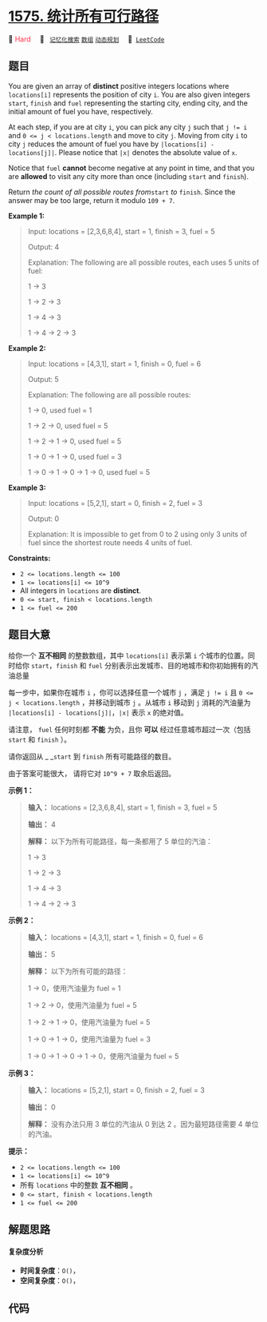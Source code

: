 # [1575. 统计所有可行路径](https://leetcode.com/problems/count-all-possible-routes)

🔴 <font color=#ff334b>Hard</font>&emsp; 🔖&ensp; [`记忆化搜索`](/leetcode-js/outline/tag/memoization.md) [`数组`](/leetcode-js/outline/tag/array.md) [`动态规划`](/leetcode-js/outline/tag/dynamic-programming.md)&emsp; 🔗&ensp;[`LeetCode`](https://leetcode.com/problems/count-all-possible-routes)

## 题目

You are given an array of **distinct** positive integers locations where
`locations[i]` represents the position of city `i`. You are also given
integers `start`, `finish` and `fuel` representing the starting city, ending
city, and the initial amount of fuel you have, respectively.

At each step, if you are at city `i`, you can pick any city `j` such that `j
!= i` and `0 <= j < locations.length` and move to city `j`. Moving from city
`i` to city `j` reduces the amount of fuel you have by `|locations[i] -
locations[j]|`. Please notice that `|x|` denotes the absolute value of `x`.

Notice that `fuel` **cannot** become negative at any point in time, and that
you are **allowed** to visit any city more than once (including `start` and
`finish`).

Return _the count of all possible routes from_`start` _to_ `finish`. Since the
answer may be too large, return it modulo `109 + 7`.



**Example 1:**

> Input: locations = [2,3,6,8,4], start = 1, finish = 3, fuel = 5
> 
> Output: 4
> 
> Explanation: The following are all possible routes, each uses 5 units of fuel:
> 
> 1 -> 3
> 
> 1 -> 2 -> 3
> 
> 1 -> 4 -> 3
> 
> 1 -> 4 -> 2 -> 3

**Example 2:**

> Input: locations = [4,3,1], start = 1, finish = 0, fuel = 6
> 
> Output: 5
> 
> Explanation: The following are all possible routes:
> 
> 1 -> 0, used fuel = 1
> 
> 1 -> 2 -> 0, used fuel = 5
> 
> 1 -> 2 -> 1 -> 0, used fuel = 5
> 
> 1 -> 0 -> 1 -> 0, used fuel = 3
> 
> 1 -> 0 -> 1 -> 0 -> 1 -> 0, used fuel = 5

**Example 3:**

> Input: locations = [5,2,1], start = 0, finish = 2, fuel = 3
> 
> Output: 0
> 
> Explanation: It is impossible to get from 0 to 2 using only 3 units of fuel since the shortest route needs 4 units of fuel.

**Constraints:**

  * `2 <= locations.length <= 100`
  * `1 <= locations[i] <= 10^9`
  * All integers in `locations` are **distinct**.
  * `0 <= start, finish < locations.length`
  * `1 <= fuel <= 200`


## 题目大意

给你一个 **互不相同**  的整数数组，其中 `locations[i]` 表示第 `i` 个城市的位置。同时给你 `start`，`finish` 和
`fuel` 分别表示出发城市、目的地城市和你初始拥有的汽油总量

每一步中，如果你在城市 `i` ，你可以选择任意一个城市 `j` ，满足  `j != i` 且 `0 <= j < locations.length`
，并移动到城市 `j` 。从城市 `i` 移动到 `j` 消耗的汽油量为 `|locations[i] - locations[j]|`，`|x|` 表示
`x` 的绝对值。

请注意， `fuel` 任何时刻都 **不能**  为负，且你 **可以**  经过任意城市超过一次（包括 `start` 和 `finish` ）。

请你返回从 _ _`start` 到 `finish` 所有可能路径的数目。

由于答案可能很大， 请将它对 `10^9 + 7` 取余后返回。



**示例 1：**

> 
> 
> 
> 
> 
> **输入：** locations = [2,3,6,8,4], start = 1, finish = 3, fuel = 5
> 
> **输出：** 4
> 
> **解释：** 以下为所有可能路径，每一条都用了 5 单位的汽油：
> 
> 1 -> 3
> 
> 1 -> 2 -> 3
> 
> 1 -> 4 -> 3
> 
> 1 -> 4 -> 2 -> 3
> 
> 

**示例 2：**

> 
> 
> 
> 
> 
> **输入：** locations = [4,3,1], start = 1, finish = 0, fuel = 6
> 
> **输出：** 5
> 
> **解释：** 以下为所有可能的路径：
> 
> 1 -> 0，使用汽油量为 fuel = 1
> 
> 1 -> 2 -> 0，使用汽油量为 fuel = 5
> 
> 1 -> 2 -> 1 -> 0，使用汽油量为 fuel = 5
> 
> 1 -> 0 -> 1 -> 0，使用汽油量为 fuel = 3
> 
> 1 -> 0 -> 1 -> 0 -> 1 -> 0，使用汽油量为 fuel = 5
> 
> 

**示例 3：**

> 
> 
> 
> 
> 
> **输入：** locations = [5,2,1], start = 0, finish = 2, fuel = 3
> 
> **输出：** 0
> 
> **解释：** 没有办法只用 3 单位的汽油从 0 到达 2 。因为最短路径需要 4 单位的汽油。



**提示：**

  * `2 <= locations.length <= 100`
  * `1 <= locations[i] <= 10^9`
  * 所有 `locations` 中的整数 **互不相同**  。
  * `0 <= start, finish < locations.length`
  * `1 <= fuel <= 200`


## 解题思路

#### 复杂度分析

- **时间复杂度**：`O()`，
- **空间复杂度**：`O()`，

## 代码

```javascript

```